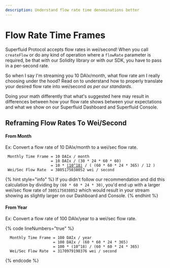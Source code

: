 ```yaml
---
description: Understand flow rate time denominations better
---
```


# Flow Rate Time Frames

Superfluid Protocol accepts flow rates in wei/second! When you call `createFlow` or do any kind of operation where a `flowRate` parameter is required, be that with our Solidity library or with our SDK, you have to pass in a per-second rate.

So when I say I'm streaming you 10 DAIx/month, what flow rate am I really choosing under the hood? Read on to understand how to properly translate your desired flow rate into wei/second _as per our standards_.

Doing your math differently that what's suggested here may result in differences between how your flow rate shows between your expectations and what we show on our Superfluid Dashboard and Superfluid Console.&#x20;

## Reframing Flow Rates To Wei/Second

#### From Month

Ex: Convert a flow rate of 10 DAIx/month to a wei/sec flow rate.

<pre data-line-numbers data-full-width="false"><code> Monthly Time Frame = 10 DAIx / month
                    = 10 DAIx / (30 * 24 * 60 * 60)
                    = 10 * <a data-footnote-ref href="#user-content-fn-1">(10^18)</a> / ( (60 * 60 * 24 * 365) / 12 )
 Wei/Sec Flow Rate  = 3805175038052 wei / second
</code></pre>

{% hint style="info" %}
If you didn't follow our recommendation and did this calculation by dividing by `(60 * 60 * 24 * 30)`, you'd end up with a larger wei/sec flow rate of `3805175038052` which would result in your stream showing as slightly larger on our Dashboard and Console.
{% endhint %}

#### From Year

Ex: Convert a flow rate of 100 DAIx/year to a wei/sec flow rate.

{% code lineNumbers="true" %}
```
  Monthly Time Frame = 100 DAIx / year
                     = 100 DAIx / (60 * 60 * 24 * 365)
                     = 100 * (10^18) / (60 * 60 * 24 * 365)
  Wei/Sec Flow Rate  = 3170979198376 wei / second
```
{% endcode %}

[^1]: Super Tokens always have 18 decimals
